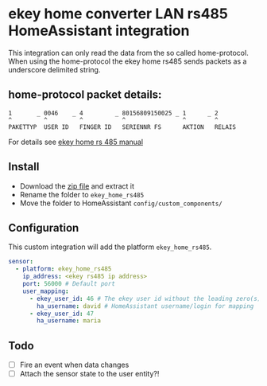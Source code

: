 # ekey home converter LAN rs485 HomeAssistant integration

This integration can only read the data from the so called home-protocol.
When using the home-protocol the ekey home rs485 sends packets as a underscore
delimited string.

## home-protocol packet details:

```
1       _ 0046    _ 4         _ 80156809150025 _ 1      _ 2
^         ^         ^           ^                ^        ^
PAKETTYP  USER ID   FINGER ID   SERIENNR FS      AKTION   RELAIS
``` 

For details see [ekey home rs 485 manual](https://www.ekey.net/wp-content/dokumente/Bedienungsanleitung_ekey_home_CV_LAN_RS-485_de_web_ID51_3009.pdf)

## Install

 * Download the [zip file](https://github.com/ochorocho/ekey_home_rs485/archive/refs/heads/main.zip) and extract it
 * Rename the folder to `ekey_home_rs485` 
 * Move the folder to HomeAssistant `config/custom_components/`

## Configuration

This custom integration will add the platform `ekey_home_rs485`.

```yaml
sensor:
  - platform: ekey_home_rs485
    ip_address: <ekey rs485 ip address>
    port: 56000 # Default port
    user_mapping:
      - ekey_user_id: 46 # The ekey user id without the leading zero(s)
        ha_username: david # HomeAssistant username/login for mapping
      - ekey_user_id: 47
        ha_username: maria
```

## Todo

 - [ ] Fire an event when data changes
 - [ ] Attach the sensor state to the user entity?!